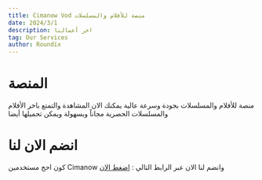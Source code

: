 ```yaml
---
title: Cimanow Vod منصة للأفلام والمسلسلات
date: 2024/3/1
description: اخر أعمالنا
tag: Our Services
author: Roundix
---
```

# المنصة
منصة للأفلام والمسلسلات بجودة وسرعة عالية يمكنك الان المشاهدة والتمتع باخر الأفلام والمسلسلات الحصرية مجاناً وبسهولة ويمكن تحميلها أيضا 

# انضم الان لنا 
كون احج مستخدمين Cimanow وانضم لنا الان 
عبر الرابط التالي : [اضغط الان](http://bit.ly/cimanowvod) 
